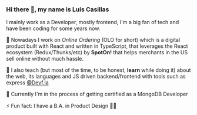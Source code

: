 ### Hi there 👋, my name is Luis Casillas

I mainly work as a Developer, mostly frontend, I'm a big fan of tech and have been coding for some years now. 

🔭 Nowadays I work on _Online Ordering_ (OLO for short) which is a digital product built with React and written in TypeScript, that leverages the React ecosystem (Redux/Thunks/etc) by **SpotOn!** that helps merchants in the US sell online without much hassle. 

🧮 I also teach (but most of the time, to be honest, **learn** while doing it) about the web, its languages and JS driven backend/frontend with tools such as express [@Devf.la](https://github.com/devfmx) 
  
🌱 Currently I'm in the process of getting certified as a MongoDB Developer

⚡ Fun fact: I have a B.A. in Product Design 🏴‍☠️


<!--
**casillasluisn12/casillasluisn12** is a ✨ _special_ ✨ repository because its `README.md` (this file) appears on your GitHub profile.

Here are some ideas to get you started:

- 🔭 I’m currently working on ...
- 🌱 I’m currently learning ...
- 👯 I’m looking to collaborate on ...
- 🤔 I’m looking for help with ...
- 💬 Ask me about ...
- 📫 How to reach me: ...
- 😄 Pronouns: ...
- ⚡ Fun fact: ...
-->
